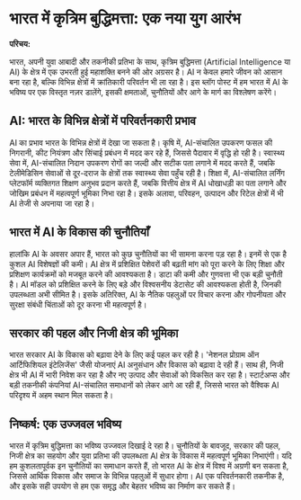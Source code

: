 # भारत में कृत्रिम बुद्धिमत्ता: एक नया युग आरंभ

**परिचय:**

भारत, अपनी युवा आबादी और तकनीकी प्रतिभा के साथ, कृत्रिम बुद्धिमत्ता (Artificial Intelligence या AI) के क्षेत्र में एक उभरती हुई महाशक्ति बनने की ओर अग्रसर है।  AI न केवल हमारे जीवन को आसान बना रहा है, बल्कि विभिन्न क्षेत्रों में क्रांतिकारी परिवर्तन भी ला रहा है।  इस ब्लॉग पोस्ट में हम भारत में AI के भविष्य पर एक विस्तृत नज़र डालेंगे,  इसकी क्षमताओं, चुनौतियों और आगे के मार्ग का विश्लेषण करेंगे।


## AI: भारत के विभिन्न क्षेत्रों में परिवर्तनकारी प्रभाव

AI का प्रभाव भारत के विभिन्न क्षेत्रों में देखा जा सकता है।  कृषि में, AI-संचालित उपकरण फसल की निगरानी,  कीट नियंत्रण और सिंचाई प्रबंधन में मदद कर रहे हैं, जिससे पैदावार में वृद्धि हो रही है।  स्वास्थ्य सेवा में, AI-संचालित निदान उपकरण  रोगों का जल्दी और सटीक पता लगाने में मदद करते हैं,  जबकि टेलीमेडिसिन सेवाओं से दूर-दराज के क्षेत्रों तक स्वास्थ्य सेवा पहुँच रही है।  शिक्षा में, AI-संचालित लर्निंग प्लेटफॉर्म व्यक्तिगत शिक्षण अनुभव प्रदान करते हैं,  जबकि वित्तीय क्षेत्र में AI धोखाधड़ी का पता लगाने और जोखिम प्रबंधन में महत्वपूर्ण भूमिका निभा रहा है।  इसके अलावा, परिवहन,  उत्पादन और  रिटेल क्षेत्रों में भी AI तेजी से अपनाया जा रहा है।


## भारत में AI के विकास की चुनौतियाँ

हालांकि AI के अवसर अपार हैं,  भारत को कुछ चुनौतियों का भी सामना करना पड़ रहा है।  इनमें से एक है कुशल AI विशेषज्ञों की कमी।  AI क्षेत्र में  प्रशिक्षित पेशेवरों की बढ़ती मांग को पूरा करने के लिए  शिक्षा और प्रशिक्षण कार्यक्रमों को मजबूत करने की आवश्यकता है।  डाटा की कमी और गुणवत्ता भी एक बड़ी चुनौती है।  AI मॉडल को प्रशिक्षित करने के लिए बड़े और विश्वसनीय डेटासेट की आवश्यकता होती है,  जिनकी उपलब्धता अभी सीमित है।  इसके अतिरिक्त,  AI के नैतिक पहलुओं पर विचार करना और  गोपनीयता और सुरक्षा संबंधी चिंताओं को दूर करना भी महत्वपूर्ण है।


##  सरकार की पहल और निजी क्षेत्र की भूमिका

भारत सरकार AI के विकास को बढ़ावा देने के लिए  कई पहल कर रही है।  'नेशनल प्रोग्राम ऑन आर्टिफिशियल इंटेलिजेंस'  जैसी योजनाएं  AI अनुसंधान और विकास को बढ़ावा दे रही हैं।  साथ ही,  निजी क्षेत्र भी AI में भारी निवेश कर रहा है और  नए उत्पाद और सेवाओं को विकसित कर रहा है।  स्टार्टअप्स  और बड़ी तकनीकी कंपनियां  AI-संचालित समाधानों को लेकर  आगे आ रही हैं,  जिससे भारत को वैश्विक AI परिदृश्य में  अहम स्थान मिल सकता है।


##  निष्कर्ष: एक उज्जवल भविष्य

भारत में कृत्रिम बुद्धिमत्ता का भविष्य उज्जवल दिखाई दे रहा है।  चुनौतियों के बावजूद,  सरकार की पहल,  निजी क्षेत्र का सहयोग और  युवा प्रतिभा की उपलब्धता  AI  क्षेत्र के विकास में  महत्वपूर्ण भूमिका निभाएंगी।  यदि हम  कुशलतापूर्वक इन चुनौतियों का समाधान करते हैं,  तो भारत  AI के क्षेत्र में विश्व में अग्रणी बन सकता है,  जिससे  आर्थिक विकास  और समाज के विभिन्न पहलुओं में  सुधार होगा।  AI एक परिवर्तनकारी तकनीक है,  और  इसके सही उपयोग से  हम एक समृद्ध और बेहतर भविष्य का निर्माण कर सकते हैं।